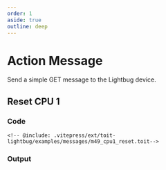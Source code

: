 ```yaml
---
order: 1
aside: true
outline: deep
---
```


# Action Message

Send a simple GET message to the Lightbug device.

## Reset CPU 1

### Code

<ToitGithubCode path="examples/messages/m49_cpu1_reset.toit">

```toit
<!-- @include: .vitepress/ext/toit-lightbug/examples/messages/m49_cpu1_reset.toit-->
```

</ToitGithubCode>

### Output
